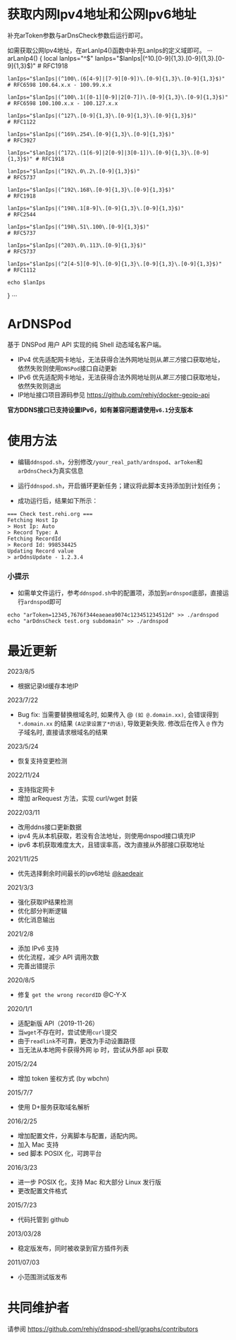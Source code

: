# 获取内网Ipv4地址和公网Ipv6地址

补充arToken参数与arDnsCheck参数后运行即可。

如需获取公网Ipv4地址，在arLanIp4()函数中补充LanIps的定义域即可。
···
arLanIp4() {
    local lanIps="^$"
    lanIps="$lanIps|(^10\.[0-9]{1,3}\.[0-9]{1,3}\.[0-9]{1,3}$)"            # RFC1918
    
    lanIps="$lanIps|(^100\.(6[4-9]|[7-9][0-9])\.[0-9]{1,3}\.[0-9]{1,3}$)"  # RFC6598 100.64.x.x - 100.99.x.x
    
    lanIps="$lanIps|(^100\.1([0-1][0-9]|2[0-7])\.[0-9]{1,3}\.[0-9]{1,3}$)" # RFC6598 100.100.x.x - 100.127.x.x
    
    lanIps="$lanIps|(^127\.[0-9]{1,3}\.[0-9]{1,3}\.[0-9]{1,3}$)"           # RFC1122
    
    lanIps="$lanIps|(^169\.254\.[0-9]{1,3}\.[0-9]{1,3}$)"                  # RFC3927
    
    lanIps="$lanIps|(^172\.(1[6-9]|2[0-9]|3[0-1])\.[0-9]{1,3}\.[0-9]{1,3}$)" # RFC1918
    
    lanIps="$lanIps|(^192\.0\.2\.[0-9]{1,3}$)"                             # RFC5737
    
    lanIps="$lanIps|(^192\.168\.[0-9]{1,3}\.[0-9]{1,3}$)"                  # RFC1918
    
    lanIps="$lanIps|(^198\.1[8-9]\.[0-9]{1,3}\.[0-9]{1,3}$)"               # RFC2544
    
    lanIps="$lanIps|(^198\.51\.100\.[0-9]{1,3}$)"                          # RFC5737
    
    lanIps="$lanIps|(^203\.0\.113\.[0-9]{1,3}$)"                           # RFC5737
    
    lanIps="$lanIps|(^2[4-5][0-9]\.[0-9]{1,3}\.[0-9]{1,3}\.[0-9]{1,3}$)"   # RFC1112
    
    echo $lanIps
}
···
# ArDNSPod

基于 DNSPod 用户 API 实现的纯 Shell 动态域名客户端。

- IPv4 优先适配网卡地址，无法获得合法外网地址则从*第三方*接口获取地址，依然失败则使用`DNSPod`接口自动更新
- IPv6 优先适配网卡地址，无法获得合法外网地址则从*第三方*接口获取地址，依然失败则退出
- IP地址接口项目源码参见 https://github.com/rehiy/docker-geoip-api

**官方DDNS接口已支持设置IPv6，如有兼容问题请使用`v6.1`分支版本**

# 使用方法

- 编辑`ddnspod.sh`，分别修改`/your_real_path/ardnspod`、`arToken`和`arDdnsCheck`为真实信息

- 运行`ddnspod.sh`，开启循环更新任务；建议将此脚本支持添加到计划任务；

- 成功运行后，结果如下所示：

```
=== Check test.rehi.org ===
Fetching Host Ip
> Host Ip: Auto
> Record Type: A
Fetching RecordId
> Record Id: 998534425
Updating Record value
> arDdnsUpdate - 1.2.3.4
```

### 小提示

- 如需单文件运行，参考`ddnspod.sh`中的配置项，添加到`ardnspod`底部，直接运行`ardnspod`即可

```
echo "arToken=12345,7676f344eaeaea9074c123451234512d" >> ./ardnspod
echo "arDdnsCheck test.org subdomain" >> ./ardnspod
```

# 最近更新

2023/8/5

- 根据记录Id缓存本地IP

2023/7/22

- Bug fix: 当需要替换根域名时, 如果传入 @ `(如 @.domain.xx)`, 会错误得到 `*.domain.xx` 的结果 `(A记录设置了*的话)`, 导致更新失败. 修改后在传入 `@` 作为子域名时, 直接请求根域名的结果

2023/5/24

- 恢复支持变更检测

2022/11/24

- 支持指定网卡
- 增加 arRequest 方法，实现 curl/wget 封装

2022/03/11

- 改用ddns接口更新数据
- ipv4 先从本机获取，若没有合法地址，则使用dnspod接口填充IP
- ipv6 本机获取难度太大，且错误率高，改为直接从外部接口获取地址

2021/11/25

- 优先选择剩余时间最长的ipv6地址 [@kaedeair](https://github.com/kaedeair/dnspod-shell)

2021/3/3

- 强化获取IP结果检测
- 优化部分判断逻辑
- 优化消息输出

2021/2/8

- 添加 IPv6 支持
- 优化流程，减少 API 调用次数
- 完善出错提示

2020/8/5

- 修复 `get the wrong recordID` @C-Y-X

2020/1/1

- 适配新版 API（2019-11-26）
- 当`wget`不存在时，尝试使用`curl`提交
- 由于`readlink`不可靠，更改为手动设置路径
- 当无法从本地网卡获得外网 ip 时，尝试从外部 api 获取

2015/2/24

- 增加 token 鉴权方式 (by wbchn)

2015/7/7

- 使用 D+服务获取域名解析

2016/2/25

- 增加配置文件，分离脚本与配置，适配内网。
- 加入 Mac 支持
- sed 脚本 POSIX 化，可跨平台

2016/3/23

- 进一步 POSIX 化，支持 Mac 和大部分 Linux 发行版
- 更改配置文件格式

2015/7/23

- 代码托管到 github

2013/03/28

- 稳定版发布，同时被收录到官方插件列表

2011/07/03

- 小范围测试版发布

# 共同维护者

请参阅 <https://github.com/rehiy/dnspod-shell/graphs/contributors>
